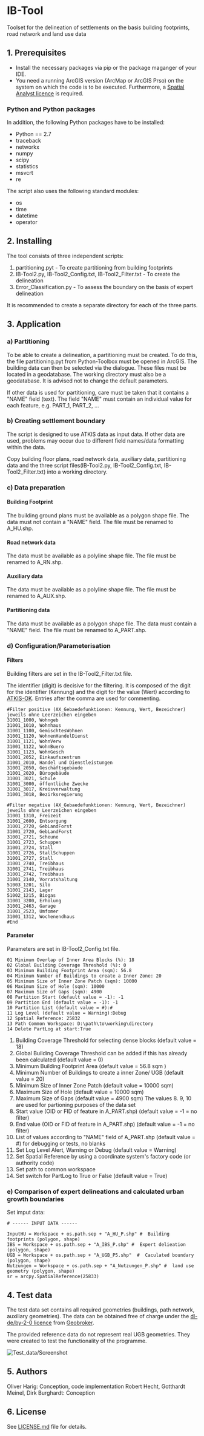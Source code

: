 # IB-Tool

Toolset for the delineation of settlements on the basis building footprints, road network and land use data


## 1. Prerequisites

- Install the necessary packages via pip or the package maganger of your IDE.
- You need a running ArcGIS version (ArcMap or ArcGIS Prso) on the system on which the code is to be executed. Furthermore, a [Spatial Analyst licence](https://desktop.arcgis.com/en/arcmap/latest/extensions/spatial-analyst/what-is-the-spatial-analyst-extension.htm) is required.


### Python and Python packages 

In addition, the following Python packages have to be installed:

- Python == 2.7
- traceback
- networkx
- numpy
- scipy
- statistics
- msvcrt
- re

The script also uses the following standard modules:

- os
- time
- datetime
- operator 

## 2. Installing

The tool consists of three independent scripts:

1. partitioning.pyt - To create partitioning from building footprints
2. IB-Tool2.py, IB-Tool2_Config.txt, IB-Tool2_Filter.txt - To create the delineation
3. Error_Classification.py - To assess the boundary on the basis of expert delineation

It is recommended to create a separate directory for each of the three parts.

## 3. Application



### a) Partitioning

To be able to create a delineation, a partitioning must be created. To do this, the file partitioning.pyt from Python-Toolbox must be opened in ArcGIS. The building data can then be selected via the dialogue.
These files must be located in a geodatabase. The working directory must also be a geodatabase. It is advised not to change the default parameters.

If other data is used for partitioning, care must be taken that it contains a "NAME" field (text). The field "NAME" must contain an individual value for each feature, e.g. PART_1, PART_2, ...

### b) Creating settlement boundary

The script is designed to use ATKIS data as input data. If other data are used, problems may occur due to different field names/data formatting within the data.

Copy building floor plans, road network data, auxiliary data, partitioning data and the three script files(IB-Tool2.py, IB-Tool2_Config.txt, IB-Tool2_Filter.txt) into a working directory.

### c) Data preparation

#### Building Footprint

The building ground plans must be available as a polygon shape file. The data must not contain a "NAME" field.
The file must be renamed to A_HU.shp.

#### Road network data

The data must be available as a polyline shape file.
The file must be renamed to A_RN.shp.

#### Auxiliary data

The data must be available as a polyline shape file.
The file must be renamed to A_AUX.shp.

#### Partitioning data

The data must be available as a polygon shape file. The data must contain a "NAME" field.
The file must be renamed to A_PART.shp.

### d) Configuration/Parameterisation

#### Filters

Building filters are set in the IB-Tool2_Filter.txt file.

The identifier (digit) is decisive for the filtering. It is composed of the digit for the identifier (Kennung) and the digit for the value (Wert) according to [ATKIS-OK](http://www.adv-online.de/icc/extdeu/nav/a63/binarywriterservlet%3FimgUid%3D9201016e-7efa-8461-e336-b6951fa2e0c9%26uBasVariant%3D11111111-1111-1111-1111-111111111111).
Entries after the comma are used for commenting.

```
#Filter positive (AX_Gebaedefunktionen: Kennung, Wert, Bezeichner) jeweils ohne Leerzeichen eingeben
31001_1000, Wohngeb
31001_1010, Wohnhaus
31001_1100, GemischtesWohnen
31001_1120, WohnenHandelDienst
31001_1121, WohnVerw
31001_1122, WohnBuero
31001_1123, WohnGesch
31001_2052, Einkaufszentrum
31001_2010, Handel und Dienstleistungen
31001_2050, Geschäftsgebäude
31001_2020, Bürogebäude
31001_3021, Schule
31001_3000, öffentliche Zwecke
31001_3017, Kreisverwaltung
31001_3018, Bezirksregierung

#Filter negative (AX_Gebaedefunktionen: Kennung, Wert, Bezeichner) jeweils ohne Leerzeichen eingeben
31001_1310, Freizeit
31001_2600, Entsorgung
31001_2720, GebLandForst
31001_2720, GebLandForst
31001_2721, Scheune
31001_2723, Schuppen
31001_2724, Stall
31001_2726, StallSchuppen
31001_2727, Stall
31001_2740, Treibhaus
31001_2741, Treibhaus
31001_2742, Treibhaus
31001_2140, Vorratshaltung
51003_1201, Silo
31001_2143, Lager
51002_1215, Biogas
31001_3200, Erholung
31001_2463, Garage
31001_2523, Umfomer
31001_1312, Wochenendhaus
#End
```

#### Parameter

Parameters are set in IB-Tool2_Config.txt file.

```
01 Minimum Overlap of Inner Area Blocks (%): 18
02 Global Building Coverage Threshold (%): 0
03 Minimum Building Footprint Area (sqm): 56.8
04 Minimum Number of Buildings to create a Inner Zone: 20
05 Minimum Size of Inner Zone Patch (sqm): 10000
06 Maximum Size of Hole (sqm): 10000
07 Maximum Size of Gaps (sqm): 4900
08 Partition Start (default value = -1): -1
09 Partition End (default value = -1): -1
10 Partition List (default value = #):#
11 Log Level (default value = Warning):Debug
12 Spatial Reference: 25832
13 Path Common Workspace: D:\path\to\working\directory
14 Delete PartLog at start:True
```

1. Building Coverage Threshold for selecting dense blocks (default value = 18)
2. Global Building Coverage Threshold can be added if this has already been calculated (default value = 0) 
3. Minimum Building Footprint Area (default value = 56.8 sqm )
4. Minimum Number of Buildings to create a inner Zone/ UGB (default value = 20)
5. Minimum Size of Inner Zone Patch (default value = 10000 sqm)
6. Maximum Size of Hole (default value = 10000 sqm)
7. Maximum Size of Gaps (default value = 4900 sqm)
The values 8. 9, 10 are used for partioning purposes of the data set
8. Start value (OID or FID of feature in A_PART.shp) (default value = -1 = no filter)
9. End value (OID or FID of feature in A_PART.shp) (default value = -1 = no filter)
10. List of values according to "NAME" field of A_PART.shp (default value = #) for debugging or tests, no blanks
11. Set Log Level Alert, Warning or Debug (default value = Warning)
12. Set Spatial Reference by using a coordinate system's factory code (or authority code)
13. Set path to common workspace
14. Set switch for PartLog to True or False (default value = True)


### e) Comparison of expert delineations and calculated urban growth boundaries

Set imput data:

```
# ------ INPUT DATA ------

InputHU = Workspace + os.path.sep + "A_HU_P.shp" #  Building footprints (polygon, shape)
IBS = Workspace + os.path.sep + "A_IBS_P.shp" #  Expert delieation (polygon, shape)
UGB = Workspace + os.path.sep + "A_UGB_P5.shp"  #  Caculated boundary (polygon, shape)
Nutzungen = Workspace + os.path.sep + "A_Nutzungen_P.shp" #  land use geometry (polygon, shape)
sr = arcpy.SpatialReference(25833)
````

## 4. Test data

The test data set contains all required geometries (buildings, path network, auxiliary geometries). The data can be obtained free of charge under the [dl-de/by-2-0 licence](https://www.govdata.de/dl-de/by-2-0) from [Geobroker](https://geobroker.geobasis-bb.de/). 

The provided reference data do not represent real UGB geometries. They were created to test the functionality of the programme.

![Test_data/Screenshot](screenshot.png)



## 5. Authors

Oliver Harig: Conception, code implementation
Robert Hecht, Gotthardt Meinel, Dirk Burghardt: Conception

## 6. License

See [LICENSE.md](LICENSE.md) file for details.

